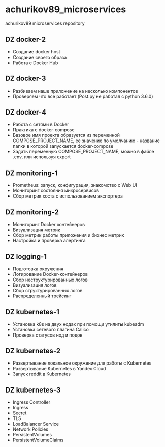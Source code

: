 # achurikov89_microservices
achurikov89 microservices repository

## DZ docker-2
- Создание docker host
- Создание своего образа
- Работа с Docker Hub

## DZ docker-3
- Разбиваем наше приложение на несколько компонентов
- Проверяем что все работает (Post.py не работал с python 3.6.0)

## DZ docker-4
- Работа с сетями в Docker
- Практика с docker-compose
- Базовое имя проекта образуется из переменной COMPOSE_PROJECT_NAME, ее значение по умолчанию - название папки в которой запускается docker-compose
- Задать переменную COMPOSE_PROJECT_NAME, можно в файле .env, или используя export

## DZ monitoring-1
- Prometheus: запуск, конфигурация, знакомство с Web UI
- Мониторинг состояния микросервисов
- Сбор метрик хоста с использованием экспортера

## DZ monitoring-2
- Мониторинг Docker контейнеров
- Визуализация метрик
- Сбор метрик работы приложения и бизнес метрик
- Настройка и проверка алертинга

## DZ logging-1
- Подготовка окружения
- Логирование Docker-контейнеров
- Сбор неструктурированных логов
- Визуализация логов
- Сбор структурированных логов
- Распределенный трейсинг

## DZ kubernetes-1
- Установка k8s на двух нодах при помощи утилиты kubeadm
- Установка сетевого плагина Calico
- Проверка статусов нод и подов

## DZ kubernetes-2
- Развертывание локальное окружение для работы с Kubernetes
- Развертывание Kubernetes в Yandex Cloud
- Запуск reddit в Kubernetes


## DZ kubernetes-3
- Ingress Controller
- Ingress
- Secret
- TLS
- LoadBalancer Service
- Network Policies
- PersistentVolumes
- PersistentVolumeClaims

